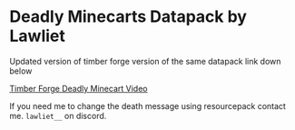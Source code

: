 # Deadly Minecarts Datapack by Lawliet

Updated version of timber forge version of the same datapack link down below

[Timber Forge Deadly Minecart Video](https://www.youtube.com/watch?v=zieIpUY_i58&list=PPSV)

If you need me to change the death message using resourcepack contact me. `lawliet__` on discord.